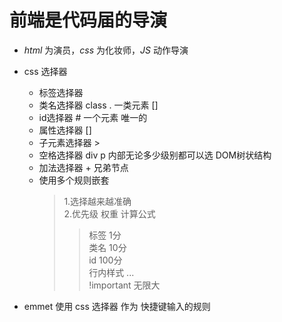# 前端是代码届的导演  
- *html*  为演员，*css* 为化妆师，*JS* 动作导演

- css 选择器  
    + 标签选择器
    + 类名选择器   class  . 一类元素  []
    + id选择器   #   一个元素  唯一的  
    + 属性选择器 []
    + 子元素选择器 >
    + 空格选择器 div p 内部无论多少级别都可以选  DOM树状结构
    + 加法选择器  +   兄弟节点
    + 使用多个规则嵌套  
        > 1.选择越来越准确  
        > 2.优先级 权重 计算公式  
        > >   标签   1分  
        > >   类名   10分  
        > >   id     100分  
        > >   行内样式 ...  
        > >   !important  无限大
- emmet 使用 css 选择器 作为 快捷键输入的规则


        